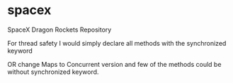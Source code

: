 # spacex
SpaceX Dragon Rockets Repository

For thread safety I would simply declare all methods with the synchronized keyword 

OR change Maps to Concurrent version and few of the methods could be without synchronized keyword.